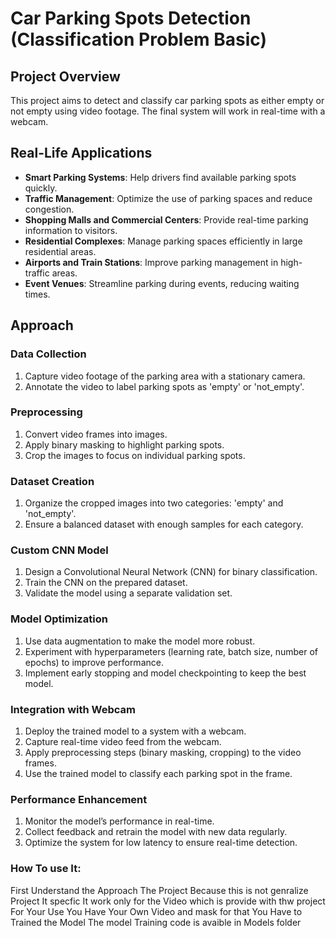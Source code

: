 # Car Parking Spots Detection (Classification Problem Basic)


 ## Project Overview

This project aims to detect and classify car parking spots as either empty or not empty using video footage. The final system will work in real-time with a webcam.

## Real-Life Applications

- **Smart Parking Systems**: Help drivers find available parking spots quickly.
- **Traffic Management**: Optimize the use of parking spaces and reduce congestion.
- **Shopping Malls and Commercial Centers**: Provide real-time parking information to visitors.
- **Residential Complexes**: Manage parking spaces efficiently in large residential areas.
- **Airports and Train Stations**: Improve parking management in high-traffic areas.
- **Event Venues**: Streamline parking during events, reducing waiting times.

## Approach

### Data Collection

1. Capture video footage of the parking area with a stationary camera.
2. Annotate the video to label parking spots as 'empty' or 'not_empty'.

### Preprocessing

1. Convert video frames into images.
2. Apply binary masking to highlight parking spots.
3. Crop the images to focus on individual parking spots.

### Dataset Creation

1. Organize the cropped images into two categories: 'empty' and 'not_empty'.
2. Ensure a balanced dataset with enough samples for each category.

### Custom CNN Model

1. Design a Convolutional Neural Network (CNN) for binary classification.
2. Train the CNN on the prepared dataset.
3. Validate the model using a separate validation set.

### Model Optimization

1. Use data augmentation to make the model more robust.
2. Experiment with hyperparameters (learning rate, batch size, number of epochs) to improve performance.
3. Implement early stopping and model checkpointing to keep the best model.

### Integration with Webcam

1. Deploy the trained model to a system with a webcam.
2. Capture real-time video feed from the webcam.
3. Apply preprocessing steps (binary masking, cropping) to the video frames.
4. Use the trained model to classify each parking spot in the frame.

### Performance Enhancement

1. Monitor the model’s performance in real-time.
2. Collect feedback and retrain the model with new data regularly.
3. Optimize the system for low latency to ensure real-time detection.

### How To use It:
First Understand the Approach The Project Because this is not genralize Project It specfic 
It work only for the Video which is provide with thw project 
For Your Use You Have Your Own Video and mask for that You Have to Trained the 
Model The model Training code is avaible in Models folder

